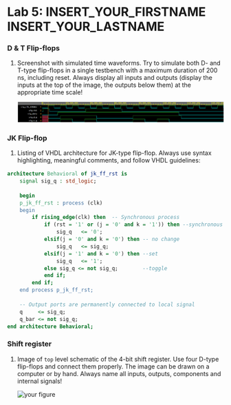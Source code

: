 # Lab 5: INSERT_YOUR_FIRSTNAME INSERT_YOUR_LASTNAME

### D & T Flip-flops

1. Screenshot with simulated time waveforms. Try to simulate both D- and T-type flip-flops in a single testbench with a maximum duration of 200 ns, including reset. Always display all inputs and outputs (display the inputs at the top of the image, the outputs below them) at the appropriate time scale!

   ![your figure](images/waveforms.PNG)

### JK Flip-flop

1. Listing of VHDL architecture for JK-type flip-flop. Always use syntax highlighting, meaningful comments, and follow VHDL guidelines:

```vhdl
architecture Behavioral of jk_ff_rst is
    signal sig_q : std_logic;

    begin
    p_jk_ff_rst : process (clk)
    begin
        if rising_edge(clk) then  -- Synchronous process
            if (rst = '1' or (j = '0' and k = '1')) then --synchronous reset and reset by input
                sig_q   <= '0';
            elsif(j = '0' and k = '0') then -- no change
                sig_q   <= sig_q;
            elsif(j = '1' and k = '0') then --set
            	sig_q 	<= '1';
            else sig_q <= not sig_q; 	    --toggle           
            end if;
        end if;
    end process p_jk_ff_rst;

    -- Output ports are permanently connected to local signal
    q     <= sig_q;
    q_bar <= not sig_q;
end architecture Behavioral;
```

### Shift register

1. Image of `top` level schematic of the 4-bit shift register. Use four D-type flip-flops and connect them properly. The image can be drawn on a computer or by hand. Always name all inputs, outputs, components and internal signals!

   ![your figure]()
